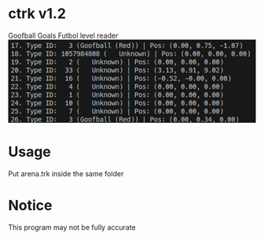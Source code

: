 # ctrk v1.2
Goofball Goals Futbol level reader
![showcase](image.png)

# Usage
Put arena.trk inside the same folder

# Notice
This program may not be fully accurate
